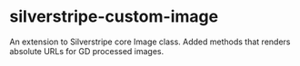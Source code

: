 silverstripe-custom-image
=========================

An extension to Silverstripe core Image class.  Added methods that renders absolute URLs for GD processed images.
